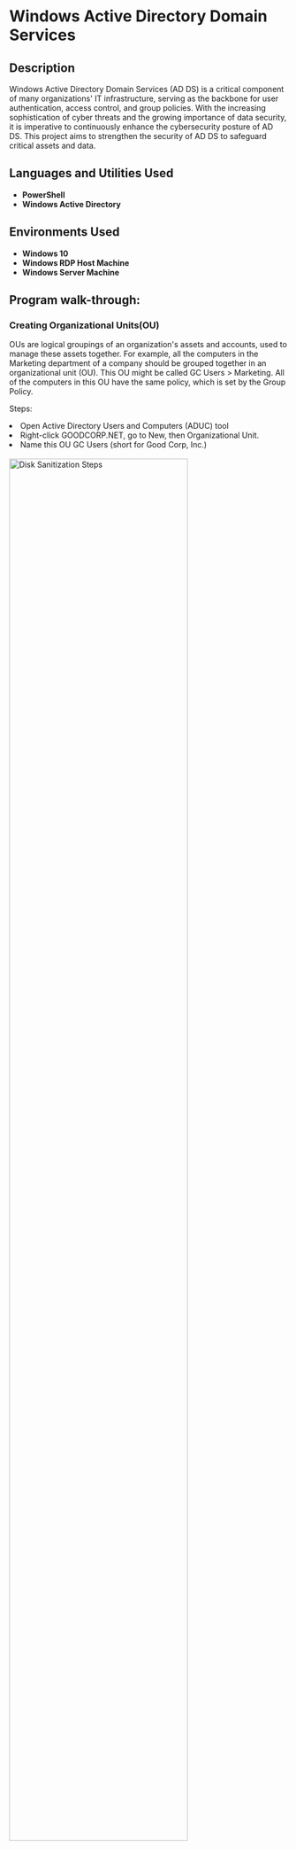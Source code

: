 <h1>Windows Active Directory Domain Services</h1>



<h2>Description</h2>
Windows Active Directory Domain Services (AD DS) is a critical component of many organizations' IT infrastructure, serving as the backbone for user authentication, access control, and group policies. With the increasing sophistication of cyber threats and the growing importance of data security, it is imperative to continuously enhance the cybersecurity posture of AD DS. This project aims to strengthen the security of AD DS to safeguard critical assets and data.
<br />


<h2>Languages and Utilities Used</h2>

- <b>PowerShell</b> 
- <b>Windows Active Directory</b>

<h2>Environments Used </h2>

- <b>Windows 10</b> 
- <b>Windows RDP Host Machine</b> 
- <b>Windows Server Machine</b> 

<h2>Program walk-through:</h2>
<h3>Creating Organizational Units(OU)</h3>

OUs are logical groupings of an organization's assets and accounts, used to manage these assets together. For example, all the computers in the Marketing department of a company should be grouped together in an organizational unit (OU). This OU might be called GC Users > Marketing. All of the computers in this OU have the same policy, which is set by the Group Policy.

Steps:
<li>Open Active Directory Users and Computers (ADUC) tool
<li>Right-click GOODCORP.NET, go to New, then Organizational Unit.
<li>Name this OU GC Users (short for Good Corp, Inc.)</li>
<br/>
<img src="https://i.imgur.com/HMqGfqD.png" height="80%" width="80%" alt="Disk Sanitization Steps"/>
<br />

<i>Create the Marketing sub-organizational unit</i>  <br/>
<li>Right-click GC Users, then click New, then Organizational Unit.
<li>Name this sub-OU Marketing and click OK.</li><br/>
<img src="https://i.imgur.com/OGsj2fO.png" height="80%" width="80%" alt="Disk Sanitization Steps"/>
<br />
This will give us a sub-OU for the Marketing team. This will include the Marketing team users, who will all have hte same policies applied to them <br/>
<br/><img src="https://i.imgur.com/26PTGWh.png" height="80%" width="80%" alt="Disk Sanitization Steps"/>
<br />
<h3>Creating Users</h3>
Users are the accounts that people use to log in with. In this section we will create the user <b>Caroline</b> under the <b>Marketing</b> organizational unit we created in the previous section<br />

<br />Steps:
<li>Click to expand the GC Users organizational unit, right-click Marketing, then New > User. The New Object - User window will appear.
<li> Enter in user name Caroline into first name field 
</li>
<br/><img src="https://i.imgur.com/jHBr2As.png" height="80%" width="80%" alt="Disk Sanitization Steps"/>
<br />
<li>The next screen will have fields for setting Caroline's password and a few password settings for sysadmins to set.
<li>After clicking Finish, Double-click on the GC Users > Marketing organizational unit (the folder icon), and check to see if the created user, Caroline, in the right pane.</li><br />
<br /><img src="https://i.imgur.com/wboJhRr.png" height="80%" width="80%" alt="Disk Sanitization Steps"/>

<h3>Creating Groups </h3>
Groups are collections of objects that require authorization to access resources. Groups are for managing permissions to resources, while organizational units are for linking policies to a set of objects, and for administration purposes. Users can belong to many groups, but are only part of one OU. OUs are organizational tools. <br />
<br />Steps:

<li> Right-click the GC Users > Marketing OU, then go to New, then Group.
<li> Set the group name to Marketing. Leave group scope as Global and group type as Security. <br />
<br /><img src="https://i.imgur.com/Aol8RKm.png" height="80%" width="80%" alt="Disk Sanitization Steps"/><br />
<br /><li>The new group Marketing will now appear in the GC Users > Marketing OU</li>
<img src="https://i.imgur.com/wnvaojV.png" height="80%" width="80%" alt="Disk Sanitization Steps"/><br />
<br /><i> We can add user Caroline to Marketing now</i>
<li>Right-click Caroline and go to Add to a group....</li>



<img src="https://i.imgur.com/PKa5FPe.png" height="80%" width="80%" alt="Disk Sanitization Steps"/>


<li> In Select Groups window, type "Marketing" in the "Enter the object names to select" field. <br />
<br /><img src="https://i.imgur.com/eYZYUZE.png" height="80%" width="80%" alt="Disk Sanitization Steps"/>
<li>Click "Check Names"--if "Marketing" becomes underlined, the system has found the group
<li>Click OK<br />
<br /><img src="https://i.imgur.com/pC4KF4w.png" height="80%" width="80%" alt="Disk Sanitization Steps"/><br />
<br />Caroline is now part of the Marketing group in our domain. 
</p>

<h3>Create New Group Policy Object</h3>
Steps:
<li>Open <b>Group Policy Management</b> tool
<li>Click on <b>Tools</b> on the top-right of the window
<li>Select the <b>Group Policy Management</b> tool
</li>
<br /><img src="https://i.imgur.com/uuROXxY.png" height="80%" width="80%" alt="Disk Sanitization Steps"/><br />
<li>In the Group Policy Management window, click on <b>Forest: GOODCORP.NET</b>. Move through <b>GOODCORP.NET</b>. Right click <b>Group Policy Objects</b> and click <b>New</b>
</li>
<br /><img src="https://i.imgur.com/YFLpbNv.png" height="80%" width="80%" alt="Disk Sanitization Steps"/><br />
<li>In the New GPO window, type "No Control Panel" for the name.
<li>Click OK
</li>
<br /><img src="https://i.imgur.com/4Gk5fqp.png" height="80%" width="80%" alt="Disk Sanitization Steps"/><br />

<h3>Add Group Policies to Group Policy Object</h3>

Now that we have created a Group Policy Object, we can not add policies to it to enforce
<li>Right-click the No Control Panel GPO and click Edit. The Group Policy Management Editor window will open. This is where you select the policies to add to your GPO
<li>Navigate to User Configuration, then click Policies >  Administrative Templates > Control Panel. On the right-side pane are default policies you can edit
</li>

<br /><img src="https://i.imgur.com/TcCYp7h.png" height="80%" width="80%" alt="Disk Sanitization Steps"/><br />


<li>Double-click the Prohibit access to Control Panel and PC settings policy. It will open the Prohibit access to Control Panel and PC settings window. This policy will deny access to the Control Panel on Windows systems.
<li>Select Enable, then press Apply > OK.</li>
<br /><img src="https://i.imgur.com/a1JdsIr.png" height="80%" width="80%" alt="Disk Sanitization Steps"/><br />

<h3>Link and Apply the Group Policy Object</h3><br/>
Now that we have created a Group Policy Object and a policy that will deny access to the Control Panel, we can apply the policy to the Sales team OU. <br/>
<br/>Steps:
<li>Navigate to the Group Policy Management window so that we can link the Group Policy Objects to the organizational unit.
<li>With the Group Policy Management window open, move through the following: Group Policy Management > Forest > Domains > GOODCORP.NET > GC Users.
<li>Right-click the Sales Organizational Unit under GC Users and select Link an Existing GPO.... The Select GPO window will appear.
</li>

<br /><img src="https://i.imgur.com/oi0QL7p.png" height="80%" width="80%" alt="Disk Sanitization Steps"/><br />



<!--
 ```diff
- text in red
+ text in green
! text in orange
# text in gray
@@ text in purple (and bold)@@
```
--!>
